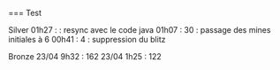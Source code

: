 === Test

Silver
01h27 : : resync avec le code java
01h07 : 30 : passage des mines initiales à 6
00h41 : 4 : suppression du blitz
 


Bronze
23/04 9h32 : 162
23/04 1h25 : 122
